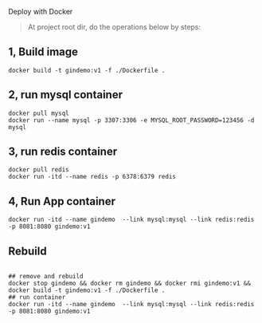 Deploy with Docker


> At project root dir, do the operations below by steps:


## 1, Build image

```shell script
docker build -t gindemo:v1 -f ./Dockerfile . 
```


## 2, run mysql container
```shell script
docker pull mysql
docker run --name mysql -p 3307:3306 -e MYSQL_ROOT_PASSWORD=123456 -d mysql
```

## 3, run redis container
```shell script
docker pull redis
docker run -itd --name redis -p 6378:6379 redis
```

## 4, Run App container

```shell script
docker run -itd --name gindemo  --link mysql:mysql --link redis:redis -p 8081:8080 gindemo:v1
```


## Rebuild

```shell script

## remove and rebuild
docker stop gindemo && docker rm gindemo && docker rmi gindemo:v1 && docker build -t gindemo:v1 -f ./Dockerfile .
## run container
docker run -itd --name gindemo  --link mysql:mysql --link redis:redis -p 8081:8080 gindemo:v1

```
